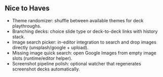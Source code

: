 ## Nice to Haves

- Theme randomizer: shuffle between available themes for deck playthroughs.
- Branching decks: choice slide type or deck-to-deck links with history stack.
- Image search picker: in-editor integration to search and drop images directly (unsplash/google + upload).
- Missing image quick search: open Google Images from empty image slots (runtime/editor helper).
- Screenshot pipeline polish: optional watcher that regenerates screenshot decks automatically.
